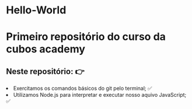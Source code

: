 # Hello-World
# Primeiro repositório do curso da cubos academy

<h2>Neste repositório: 👉</h2>

  <li>Exercitamos os comandos básicos do git pelo terminal; ✅</li>
  <li>Utilizamos Node.js para interpretar e executar nosso aquivo JavaScript; ✅</li>





